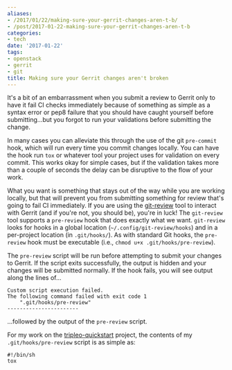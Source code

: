 ```yaml
---
aliases:
- /2017/01/22/making-sure-your-gerrit-changes-aren-t-b/
- /post/2017-01-22-making-sure-your-gerrit-changes-aren-t-b
categories:
- tech
date: '2017-01-22'
tags:
- openstack
- gerrit
- git
title: Making sure your Gerrit changes aren't broken
---
```


It's a bit of an embarrassment when you submit a review to Gerrit only
to have it fail CI checks immediately because of something as simple
as a syntax error or pep8 failure that you should have caught yourself
before submitting...but you forgot to run your validations before
submitting the change.

In many cases you can alleviate this through the use of the git
`pre-commit` hook, which will run every time you commit changes
locally.  You can have the hook run `tox` or whatever tool your
project uses for validation on every commit.  This works okay for
simple cases, but if the validation takes more than a couple of
seconds the delay can be disruptive to the flow of your work.

What you want is something that stays out of the way while you are
working locally, but that will prevent you from submitting something
for review that's going to fail CI immediately.  If you are using the
[git-review][] tool to interact with Gerrit (and if you're not, you
should be), you're in luck! The `git-review` tool supports a
`pre-review` hook that does exactly what we want.  `git-review` looks
for hooks in a global location (`~/.config/git-review/hooks`) and in a
per-project location (in `.git/hooks/`).  As with standard Git hooks,
the `pre-review` hook must be executable (i.e., `chmod u+x
.git/hooks/pre-review`).

The `pre-review` script will be run before attempting to submit your
changes to Gerrit.  If the script exits successfully, the output is
hidden and your changes will be submitted normally.  If the hook
fails, you will see output along the lines of...

    Custom script execution failed.
    The following command failed with exit code 1
        ".git/hooks/pre-review"
    -----------------------

...followed by the output of the `pre-review` script.

For my work on the [tripleo-quickstart][] project, the contents of my
`.git/hooks/pre-review` script is as simple as:

    #!/bin/sh
    tox

[git-review]: http://docs.openstack.org/infra/git-review/
[tripleo-quickstart]: https://github.com/openstack/tripleo-quickstart
